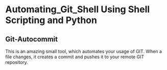 # Automating_Git_Shell Using Shell Scripting and Python

## Git-Autocommit

This is an amazing small tool, which automates your usage of GIT. When a file changes, it creates a commit and pushes it to your remote GIT repository.

